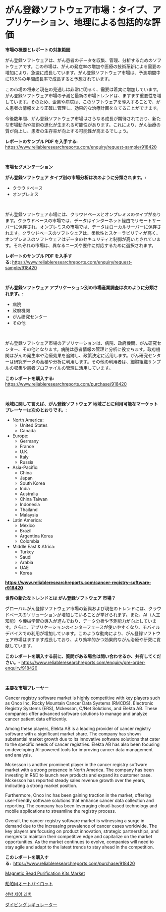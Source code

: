 <p><h1>がん登録ソフトウェア市場：タイプ、アプリケーション、地理による包括的な評価</h1></p><p><strong>市場の概要とレポートの対象範囲</strong></p>
<p><p>がん登録ソフトウェアは、がん患者のデータを収集、管理、分析するためのソフトウェアです。この市場は、がんの発症率の増加や医療の技術革新による需要の増加により、急速に成長しています。がん登録ソフトウェア市場は、予測期間中に13.5%の年間成長率で成長すると予想されています。</p><p>この市場の将来と現在の見通しは非常に明るく、需要は着実に増加しています。がん登録ソフトウェア市場の予測と最新の市場トレンドは、ますます重要性を増しています。そのため、企業や病院は、このソフトウェアを導入することで、がん患者の情報をより正確に管理し、効果的な治療計画を立てることができます。</p><p>今後数年間、がん登録ソフトウェア市場はさらなる成長が期待されており、新たな市場動向や技術の進化が生まれる可能性があります。これにより、がん治療の質が向上し、患者の生存率が向上する可能性が高まるでしょう。</p></p>
<p><strong>レポートのサンプル PDF を入手する:</strong> <a href="https://www.reliableresearchreports.com/enquiry/request-sample/918420">https://www.reliableresearchreports.com/enquiry/request-sample/918420</a></p>
<p>&nbsp;</p>
<p><strong>市場セグメンテーション</strong></p>
<p><strong>がん登録ソフトウェア タイプ別の市場分析は次のように分類されます。:</strong></p>
<p><ul><li>クラウドベース</li><li>オンプレミス</li></ul></p>
<p>&nbsp;</p>
<p><p>がん登録ソフトウェア市場には、クラウドベースとオンプレミスのタイプがあります。クラウドベースの市場では、データはインターネット経由でリモートサーバーに保存され、オンプレミスの市場では、データはローカルサーバーに保存されます。クラウドベースのソフトウェアは、柔軟性とスケーラビリティが高く、オンプレミスのソフトウェアはデータのセキュリティと制御が高いとされています。それぞれの市場は、異なるニーズや要件に対応するために選択されます。</p></p>
<p><strong>レポートのサンプル PDF を入手する:</strong>&nbsp;<a href="https://www.reliableresearchreports.com/enquiry/request-sample/918420">https://www.reliableresearchreports.com/enquiry/request-sample/918420</a></p>
<p>&nbsp;</p>
<p><strong> がん登録ソフトウェア アプリケーション別の市場産業調査は次のように分類されます。:</strong></p>
<p><ul><li>病院</li><li>政府機関</li><li>がん研究センター</li><li>その他</li></ul></p>
<p>&nbsp;</p>
<p><p>がん登録ソフトウェア市場のアプリケーションは、病院、政府機関、がん研究センター、その他となります。病院は患者情報の管理と分析に役立ちます。政府機関はがんの発生率や治療効果を追跡し、政策決定に活用します。がん研究センターは研究データの蓄積や分析に利用します。その他の利用者は、細胞組織サンプルの収集や患者プロファイルの管理に活用しています。</p></p>
<p><strong>このレポートを購入する:</strong>&nbsp; <a href="https://www.reliableresearchreports.com/purchase/918420">https://www.reliableresearchreports.com/purchase/918420</a></p>
<p>&nbsp;</p>
<p><strong>地域に関して言えば、がん登録ソフトウェア 地域ごとに利用可能なマーケットプレーヤーは次のとおりです。:</strong></p>
<p><ul>
    <li>
        North America:
        <ul>
            <li>United States</li>
            <li>Canada</li>
        </ul>
    </li>
    <li>
        Europe:
        <ul>
            <li>Germany</li>
            <li>France</li>
            <li>U.K.</li>
            <li>Italy</li>
            <li>Russia</li>
        </ul>
    </li>
    <li>
        Asia-Pacific:
        <ul>
            <li>China</li>
            <li>Japan</li>
            <li>South Korea</li>
            <li>India</li>
            <li>Australia</li>
            <li>China Taiwan</li>
            <li>Indonesia</li>
            <li>Thailand</li>
            <li>Malaysia</li>
        </ul>
    </li>
    <li>
        Latin America:
        <ul>
            <li>Mexico</li>
            <li>Brazil</li>
            <li>Argentina Korea</li>
            <li>Colombia</li>
        </ul>
    </li>
    <li>
        Middle East & Africa:
        <ul>
            <li>Turkey</li>
            <li>Saudi</li>
            <li>Arabia</li>
            <li>UAE</li>
            <li>Korea</li>
        </ul>
    </li>
    </ul></p>
<p><strong><a href="https://www.reliableresearchreports.com/cancer-registry-software-r918420">https://www.reliableresearchreports.com/cancer-registry-software-r918420</a></strong>&nbsp;</p>
<p><strong>世界の新たなトレンドとは がん登録ソフトウェア 市場？</strong></p>
<p><p>グローバルがん登録ソフトウェア市場の新興および現在のトレンドには、クラウドベースのソリューションが増加していることが挙げられます。また、AI（人工知能）や機械学習の導入が進んでおり、データ分析や予測能力が向上しています。さらに、アプリケーションのインターフェースが使いやすくなり、モバイルデバイスでの利用が増加しています。このような動向により、がん登録ソフトウェア市場はますます成長しており、より効率的かつ効果的ながん治療や研究に貢献しています。</p></p>
<p><strong>このレポートを購入する前に、質問がある場合は問い合わせるか、共有してください。</strong>- <a href="https://www.reliableresearchreports.com/enquiry/pre-order-enquiry/918420">https://www.reliableresearchreports.com/enquiry/pre-order-enquiry/918420</a></p>
<p>&nbsp;</p>
<p><strong>主要な市場プレーヤー</strong></p>
<p><p>Cancer registry software market is highly competitive with key players such as Onco Inc, Rocky Mountain Cancer Data Systems (RMCDS), Electronic Registry Systems (ERS), Mckesson, C/Net Solutions, and Elekta AB. These companies offer advanced software solutions to manage and analyze cancer patient data efficiently.</p><p>Among these players, Elekta AB is a leading provider of cancer registry software with a significant market share. The company has shown substantial market growth due to its innovative software solutions that cater to the specific needs of cancer registries. Elekta AB has also been focusing on developing AI-powered tools for improving cancer data management and analysis.</p><p>Mckesson is another prominent player in the cancer registry software market with a strong presence in North America. The company has been investing in R&D to launch new products and expand its customer base. Mckesson has reported steady sales revenue growth over the years, indicating a strong market position.</p><p>Furthermore, Onco Inc has been gaining traction in the market, offering user-friendly software solutions that enhance cancer data collection and reporting. The company has been leveraging cloud-based technology and mobile applications to streamline the registry process.</p><p>Overall, the cancer registry software market is witnessing a surge in demand due to the increasing prevalence of cancer cases worldwide. The key players are focusing on product innovation, strategic partnerships, and mergers to maintain their competitive edge and capitalize on the market opportunities. As the market continues to evolve, companies will need to stay agile and adapt to the latest trends to stay ahead in the competition.</p></p>
<p><strong>このレポートを購入する:</strong>&nbsp;&nbsp;<a href="https://www.reliableresearchreports.com/purchase/918420">https://www.reliableresearchreports.com/purchase/918420</a></p>
<p><p><a href="https://www.linkedin.com/pulse/magnetic-bead-purification-kits-market-analysis-sze-forecasted-qbaoc?trackingId=0TJR7BIuQE2Ld3Pamp3VHQ%3D%3D">Magnetic Bead Purification Kits Market</a></p><p><a href="https://github.com/TerrellConn/Market-Research-Report-List-1/blob/main/726681569139.md">船舶用オートパイロット</a></p><p><a href="https://medium.com/@stanleylyittle554467/%EC%84%A0%EB%B0%95-%EC%A0%9C%EC%96%B4-%EB%A0%88%EB%B2%84-%EC%8B%9C%EC%9E%A5-%EC%84%B1%EA%B3%B5%EC%A0%81%EC%9D%B8-%EB%B9%84%EC%A6%88%EB%8B%88%EC%8A%A4-%EC%A0%84%EB%9E%B5-%EC%98%88%EC%B8%A1-2031%EB%85%84%EA%B9%8C%EC%A7%80-4e6b2c3ac80e">선박 제어 레버</a></p><p><a href="https://github.com/schmahlson/Market-Research-Report-List-1/blob/main/309120169138.md">ダイビングレギュレーター</a></p></p>